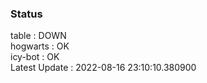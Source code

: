 ### Status


table : DOWN  
hogwarts : OK  
icy-bot : OK  
Latest Update : 2022-08-16 23:10:10.380900
